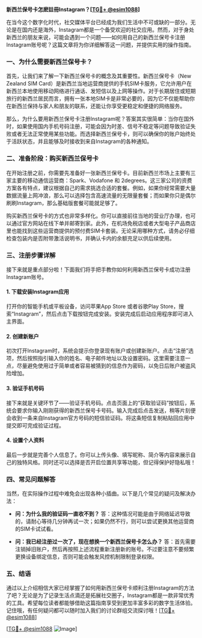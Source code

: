 **新西兰保号卡怎麽註冊Instagram？[[TG💪+ @esim1088](https://t.me/s/esim1088)]**

在当今这个数字化时代，社交媒体平台已经成为我们生活中不可或缺的一部分。无论是在国内还是海外，Instagram都是一个备受欢迎的社交应用。然而，对于身处新西兰的朋友来说，可能会遇到一个问题——如何用自己的新西兰保号卡注册Instagram账号呢？这篇文章将为你详细解答这一问题，并提供实用的操作指南。

### 一、为什么需要新西兰保号卡？

首先，让我们来了解一下新西兰保号卡的概念及其重要性。新西兰保号卡（New Zealand SIM Card）是新西兰当地运营商提供的手机SIM卡服务，它允许用户在新西兰本地使用移动网络进行通话、发短信以及上网等操作。对于长期居住或短期旅行的新西兰居民而言，拥有一张本地SIM卡是非常必要的，因为它不仅能帮助你在新西兰保持与家人和朋友的联系，还能让你享受更稳定和便捷的网络服务。

那么，为什么要用新西兰保号卡注册Instagram呢？答案其实很简单：当你在国外时，如果使用国内手机号码注册，可能会因为时差、信号不稳定等问题导致验证失败或者无法正常使用某些功能。而选择新西兰保号卡，则可以确保你的账户始终处于活跃状态，并且能够及时接收到来自Instagram的各种通知。

### 二、准备阶段：购买新西兰保号卡

在开始注册之前，你需要先准备好一张新西兰保号卡。目前新西兰市场上主要有三家主要的移动通信运营商：Spark、Vodafone 和 2degrees。这三家公司的资费方案各有特点，建议根据自己的需求挑选合适的套餐。例如，如果你经常需要大量数据流量上网冲浪，那么可以选择包含高速流量的无限量套餐；而如果你只是偶尔刷刷Instagram，那么基础版套餐可能就足够了。

购买新西兰保号卡的方式也非常多样化。你可以直接前往当地的营业厅办理，也可以通过官方网站在线下单并邮寄到家。此外，在机场免税店或者大型电子产品商店里也能找到这些运营商提供的预付费SIM卡套装。无论采用哪种方式，请务必仔细检查包装内是否附带激活说明书，并确认卡内的余额充足以供后续使用。

### 三、注册步骤详解

接下来就是重点部分啦！下面我们将手把手教你如何利用新西兰保号卡成功注册Instagram账号。

#### 1. 下载安装Instagram应用

打开你的智能手机或平板设备，访问苹果App Store 或者谷歌Play Store，搜索“Instagram”，然后点击下载按钮完成安装。安装完成后启动应用程序即可进入主界面。

#### 2. 创建新账户

初次打开Instagram时，系统会提示你登录现有账户或创建新账户。点击“注册”选项，然后按照指引输入你的姓名、电子邮件地址以及设置密码。这里需要注意一点，尽量避免使用过于简单或者容易被猜到的信息作为密码，以免日后账户被盗风险增加。

#### 3. 验证手机号码

接下来就是关键环节了——验证手机号码。点击页面上的“获取验证码”按钮后，系统会要求你输入刚刚获得的新西兰保号卡号码。输入完成后点击发送，稍等片刻便会收到一条来自Instagram官方号码的短信验证码。将这条短信复制粘贴回应用中提交即可完成验证过程。

#### 4. 设置个人资料

最后一步就是完善个人信息了。你可以上传头像、填写昵称、简介等内容来展示自己的独特风格。同时还可以选择是否开启位置共享等功能，但记得保护好隐私哦！

### 四、常见问题解答

当然，在实际操作过程中难免会出现各种小插曲。以下是几个常见的疑问及解决办法：

- **问：为什么我的验证码一直收不到？**
  答：这种情况可能是由于网络延迟导致的，请耐心等待几分钟再试一次；如果仍然不行，则可以尝试更换其他运营商的SIM卡试试看。

- **问：我已经注册过一次了，现在想换一个新西兰保号卡怎么办？**
  答：首先需要注销掉旧账户，然后再按照上述流程重新注册新的账号。不过要注意不要频繁更换设备绑定信息，否则可能会触发风控机制限制登录权限。

### 五、结语

通过以上介绍相信大家已经掌握了如何用新西兰保号卡顺利注册Instagram的方法了吧？无论是为了记录生活点滴还是拓展社交圈子，Instagram都是一款非常优秀的工具。希望每位读者都能够借助这篇指南享受到更加丰富多彩的数字生活体验。记住哦，有任何疑问都可以随时加入我们的讨论群组交流探讨哦！[[TG💪+ @esim1088](https://t.me/s/esim1088)]

[[TG💪+ @esim1088](https://t.me/s/esim1088) ![Image](https://i.postimg.cc/4NQfJmqS/Snipaste-2025-05-13-00-14-12.png)]